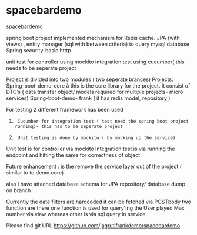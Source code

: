 # spacebardemo
spacebardemo

spring boot project
implemented mechanism for Redis cache. JPA (with views) , entity manager (sql with between criteria) to query mysql database
Spring security-basic htttp 


unit test for controller using mockito
integration test using cucumber( this needs to be seperate project


Project is divided into two modules ( two seperate brances)
  Projects:
Spring-boot-demo-core à this is the core library for the project. It consist of DTO’s ( data transfer object/ models required for multiple projects- micro services)
Spring-boot-demo- frank ( it has redis model, repository )

 

For testing 2 different framework has been used

1)      Cucumber for integration test ( test need the spring boot project running)- this has to be seperate project
2)      Unit testing is done by mockito ( by mocking up the service)

Unit test is  for controller via  mockito
Integration test is via running the endpoint and hitting the same for correctness of object 

Future enhancement : is the remove the service layer out of the project ( similar to to demo core)

also I have attached database schema for JPA repository​/ database dump on  branch


Currently the date filters are hardcoded it can be fetched via POSTbody
two function are there one function is used for query'ing the User played Max number via view whereas other is via sql query in service

Please find git URL
https://github.com/jagrutifrankdemo/spacebardemo​
